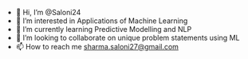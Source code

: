 - 👋 Hi, I’m @Saloni24
- 👀 I’m interested in Applications of Machine Learning
- 🌱 I’m currently learning Predictive Modelling and NLP
- 💞️ I’m looking to collaborate on unique problem statements using ML
- 📫 How to reach me sharma.saloni27@gmail.com

<!---
Saloni24/Saloni24 is a ✨ special ✨ repository because its `README.md` (this file) appears on your GitHub profile.
You can click the Preview link to take a look at your changes.
--->

